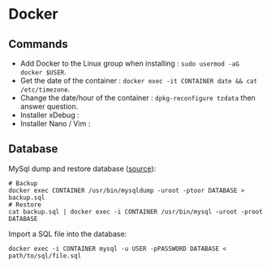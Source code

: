 # Docker

## Commands

- Add Docker to the Linux group when installing : `sudo usermod -aG docker $USER`.
- Get the date of the container : `docker exec -it CONTAINER date && cat /etc/timezone`.
- Change the date/hour of the container : `dpkg-reconfigure tzdata` then answer question.
- Installer xDebug :
- Installer Nano / Vim :

## Database

MySql dump and restore database ([source](https://gist.github.com/spalladino/6d981f7b33f6e0afe6bb)):

```shell
# Backup
docker exec CONTAINER /usr/bin/mysqldump -uroot -ptoor DATABASE > backup.sql
# Restore
cat backup.sql | docker exec -i CONTAINER /usr/bin/mysql -uroot -proot DATABASE
```

Import a SQL file into the database:

```shell
docker exec -i CONTAINER mysql -u USER -pPASSWORD DATABASE < path/to/sql/file.sql
```
